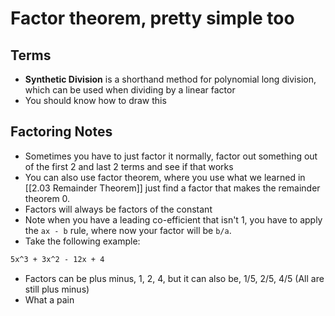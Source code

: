 # Factor theorem, pretty simple too
## Terms
- **Synthetic Division** is a shorthand method for polynomial long division, which can be used when dividing by a linear factor
- You should know how to draw this

## Factoring Notes
- Sometimes you have to just factor it normally, factor out something out of the first 2 and last 2 terms and see if that works
- You can also use factor theorem, where you use what we learned in [[2.03 Remainder Theorem]] just find a factor that makes the remainder theorem 0.
- Factors will always be factors of the constant
- Note when you have a leading co-efficient that isn't 1, you have to apply the `ax - b` rule, where now your factor will be `b/a`.
- Take the following example:
```md
5x^3 + 3x^2 - 12x + 4
```
- Factors can be plus minus, 1, 2, 4, but it can also be, 1/5, 2/5, 4/5 (All are still plus minus)
- What a pain